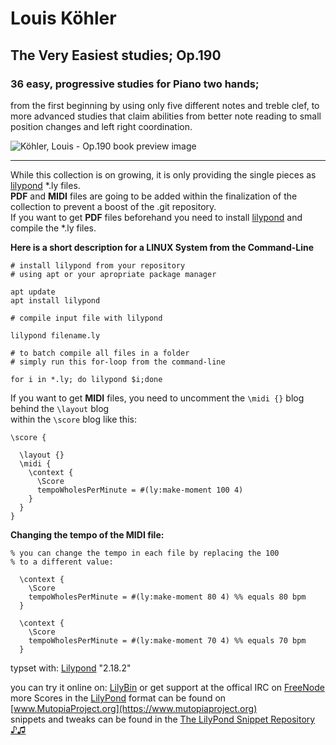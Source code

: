 # Louis Köhler
## The Very Easiest studies; Op.190
### 36 easy, progressive studies for Piano two hands; 

from the first beginning by using only five different notes and treble clef,
to more advanced studies that claim abilities from better note reading to small position changes and left right coordination.

![Köhler, Louis - Op.190 book preview image](https://repository-images.githubusercontent.com/222370810/71002680-0b3c-11ea-8a75-e969d0a4dce4)

________________________________________________________________________________

While this collection is on growing, it is only providing the single pieces as [lilypond](http://lilypond.org) *.ly files.  
**PDF** and **MIDI** files are going to be added within the finalization of the collection to prevent a boost of the .git repository.  
If you want to get **PDF** files beforehand you need to install [lilypond](http://lilypond.org) and compile the *.ly files.

**Here is a short description for a LINUX System from the Command-Line**

```
# install lilypond from your repository
# using apt or your apropriate package manager

apt update
apt install lilypond

# compile input file with lilypond

lilypond filename.ly 

# to batch compile all files in a folder
# simply run this for-loop from the command-line

for i in *.ly; do lilypond $i;done
```

If you want to get **MIDI** files, you need to uncomment the `\midi {}` blog behind the `\layout` blog  
within the `\score` blog like this:
 
```
\score {

  \layout {}
  \midi {
    \context {
      \Score
      tempoWholesPerMinute = #(ly:make-moment 100 4)
    }
  }
}
```

**Changing the tempo of the MIDI file:**

```
% you can change the tempo in each file by replacing the 100
% to a different value:

  \context {
    \Score
    tempoWholesPerMinute = #(ly:make-moment 80 4) %% equals 80 bpm
  }

  \context {
    \Score
    tempoWholesPerMinute = #(ly:make-moment 70 4) %% equals 70 bpm
  }

```

typset with: [Lilypond](http://lilypond.org) "2.18.2"  

you can try it online on: [LilyBin](http://lilybin.com)
or get support at the offical IRC on [FreeNode](http://webchat.freenode.net/?channels=lilypond)  
more Scores in the [LilyPond](http://lilypond.org) format can be found on [www.MutopiaProject.org](https://www.mutopiaproject.org)  
snippets and tweaks can be found in the [The LilyPond Snippet Repository ♪♫](http://lsr.di.unimi.it/LSR/Search)  
